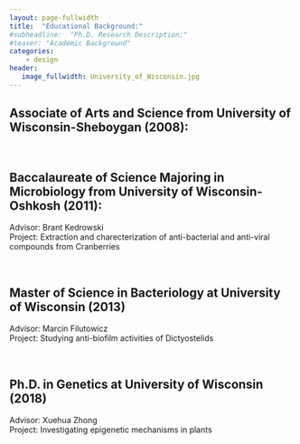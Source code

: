 ```yaml
---
layout: page-fullwidth
title:  "Educational Background:"
#subheadline:  "Ph.D. Research Description:"
#teaser: "Academic Background"
categories:
    - design
header:
   image_fullwidth: University_of_Wisconsin.jpg
---
```

<h2>Associate of Arts and Science from University of Wisconsin-Sheboygan (2008):</h2>

<div class="row">
    <div class="medium-4 columns t30">
    <img src="{{ site.urlimg }}UW_sheboygan.jpg" alt="">
    </div><!-- /.medium-4.columns -->  
</div>

<br />

<h2>Baccalaureate of Science Majoring in Microbiology from University of Wisconsin-Oshkosh (2011):</h2>
<p>Advisor: Brant Kedrowski<br />
Project: Extraction and charecterization of anti-bacterial and anti-viral compounds from Cranberries</p>

<div class="row">
    <div class="medium-3 columns t30">
    <img src="{{ site.urlimg }}UWO_micro.jpg" alt="">
    </div><!-- /.medium-4.columns -->  
</div>

<br />

<h2>Master of Science in Bacteriology at University of Wisconsin (2013)</h2>
<p>Advisor: Marcin Filutowicz<br />
Project: Studying anti-biofilm activities of Dictyostelids</p>


<div class="row">
    <div class="medium-2 columns t30">
    <img src="{{ site.urlimg }}BacT_UW.jpg" alt="">
    </div><!-- /.medium-4.columns -->
<div class="row">
    <div class="medium-4 columns t30">
    <img src="{{ site.urlimg }}UW_logo2.png" alt="">
    </div><!-- /.medium-4.columns -->  
</div>
<br />

<h2>Ph.D. in Genetics at University of Wisconsin (2018)</h2>
<p>Advisor: Xuehua Zhong<br />
Project: Investigating epigenetic mechanisms in plants</p>

<div class="row">
    <div class="medium-3 columns t30">
    <img src="{{ site.urlimg }}Genetics.png" alt="">
    </div><!-- /.medium-4.columns -->
<div class="row">
    <div class="medium-3 columns t30">
    <img src="{{ site.urlimg }}WID.png" alt="">
    </div><!-- /.medium-4.columns -->  
<div class="row">
    <div class="medium-4 columns t30">
    <img src="{{ site.urlimg }}UW_logo2.png" alt="">
    </div><!-- /.medium-4.columns -->  
</div>
